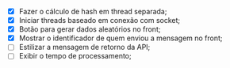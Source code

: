 - [x] Fazer o cálculo de hash em thread separada;
- [x] Iniciar threads baseado em conexão com socket;
- [x] Botão para gerar dados aleatórios no front;
- [x] Mostrar o identificador de quem enviou a mensagem no front;
- [ ] Estilizar a mensagem de retorno da API;
- [ ] Exibir o tempo de processamento;